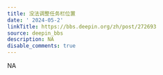 ```yaml
---
title: 没法调整任务栏位置
date: ' 2024-05-2'
linkTitle: https://bbs.deepin.org/zh/post/272693
source: deepin_bbs
description: NA
disable_comments: true
---
```

NA
